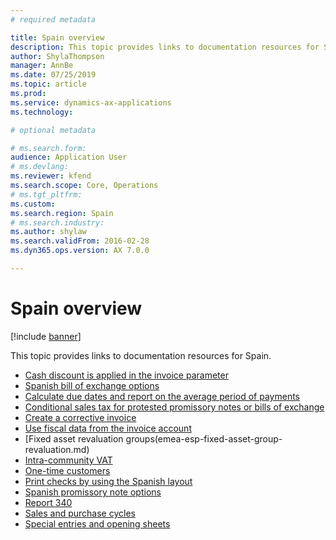 ```yaml
---
# required metadata

title: Spain overview
description: This topic provides links to documentation resources for Spain. 
author: ShylaThompson
manager: AnnBe
ms.date: 07/25/2019
ms.topic: article
ms.prod: 
ms.service: dynamics-ax-applications
ms.technology: 

# optional metadata

# ms.search.form: 
audience: Application User
# ms.devlang: 
ms.reviewer: kfend
ms.search.scope: Core, Operations
# ms.tgt_pltfrm: 
ms.custom: 
ms.search.region: Spain
# ms.search.industry: 
ms.author: shylaw
ms.search.validFrom: 2016-02-28
ms.dyn365.ops.version: AX 7.0.0

---
```


# Spain overview

[!include [banner](../includes/banner.md)]

This topic provides links to documentation resources for Spain. 

- [Cash discount is applied in the invoice parameter](emea-esp-cash-discount-applied-invoice.md)
- [Spanish bill of exchange options](emea-esp-bill-of-exchange-options.md)
- [Calculate due dates and report on the average period of payments](emea-esp-invoice-due-dates.md)
- [Conditional sales tax for protested promissory notes or bills of exchange](emea-esp-conditional-sales-tax.md)
- [Create a corrective invoice](tasks/emea-esp-credit-invoicing.md)
- [Use fiscal data from the invoice account](emea-esp-fiscal-data-invoice-account.md)
- [Fixed asset revaluation groups(emea-esp-fixed-asset-group-revaluation.md)
- [Intra-community VAT](emea-esp-intra-community-vat.md)
- [One-time customers](emea-esp-no-one-time-customer-for-project-contracts.md)
- [Print checks by using the Spanish layout](emea-esp-print-checks-with-spanish-layout.md)
- [Spanish promissory note options](emea-esp-promissory-note-options.md)
- [Report 340](emea-esp-report-340.md)
- [Sales and purchase cycles](emea-esp-sales-purchase-cycle.md)
- [Special entries and opening sheets](emea-esp-opening-sheets-spain.md)
